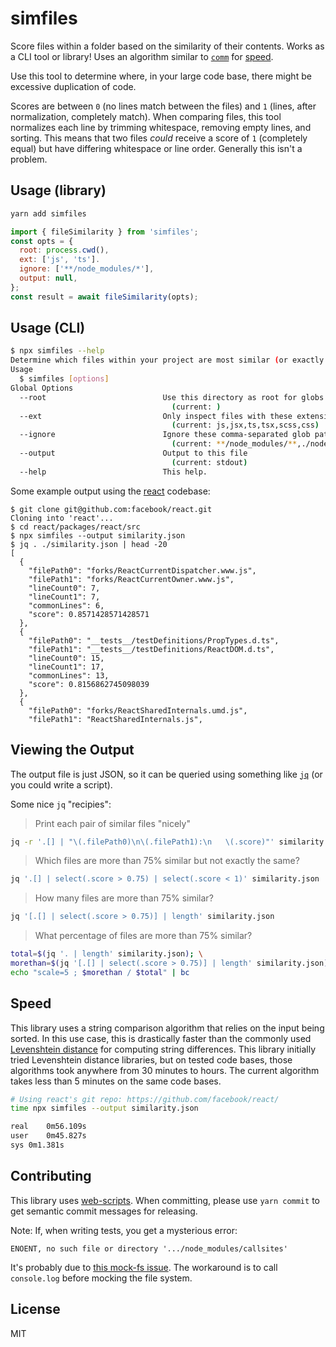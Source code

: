simfiles
==============

Score files within a folder based on the similarity of their contents. Works as a CLI tool or library! Uses an algorithm similar to [`comm`](https://linux.die.net/man/1/comm) for [speed](#speed).

Use this tool to determine where, in your large code base, there might be excessive duplication of code.

Scores are between `0` (no lines match between the files) and `1` (lines, after normalization, completely match). When comparing files, this tool normalizes each line by trimming whitespace, removing empty lines, and sorting. This means that two files _could_ receive a score of `1` (completely equal) but have differing whitespace or line order. Generally this isn't a problem.

Usage (library)
-----------

```sh
yarn add simfiles
```

```js
import { fileSimilarity } from 'simfiles';
const opts = {
  root: process.cwd(),
  ext: ['js', 'ts'].
  ignore: ['**/node_modules/*'],
  output: null,
};
const result = await fileSimilarity(opts);
```

Usage (CLI)
-----

```sh
$ npx simfiles --help
Determine which files within your project are most similar (or exactly!)
Usage
  $ simfiles [options]
Global Options
  --root                          Use this directory as root for globs and files
                                    (current: )
  --ext                           Only inspect files with these extensions
                                    (current: js,jsx,ts,tsx,scss,css)
  --ignore                        Ignore these comma-separated glob patterns
                                    (current: **/node_modules/**,./node_modules/**,**/coverage/**,./coverage/**,**/__snapshots__/**,./__snapshots__/**)
  --output                        Output to this file
                                    (current: stdout)
  --help                          This help.
```

Some example output using the [react](https://github.com/facebook/react/) codebase:

```
$ git clone git@github.com:facebook/react.git
Cloning into 'react'...
$ cd react/packages/react/src
$ npx simfiles --output similarity.json
$ jq . ./similarity.json | head -20
[
  {
    "filePath0": "forks/ReactCurrentDispatcher.www.js",
    "filePath1": "forks/ReactCurrentOwner.www.js",
    "lineCount0": 7,
    "lineCount1": 7,
    "commonLines": 6,
    "score": 0.8571428571428571
  },
  {
    "filePath0": "__tests__/testDefinitions/PropTypes.d.ts",
    "filePath1": "__tests__/testDefinitions/ReactDOM.d.ts",
    "lineCount0": 15,
    "lineCount1": 17,
    "commonLines": 13,
    "score": 0.8156862745098039
  },
  {
    "filePath0": "forks/ReactSharedInternals.umd.js",
    "filePath1": "ReactSharedInternals.js",
```

Viewing the Output
--------------------

The output file is just JSON, so it can be queried using something like [`jq`](https://stedolan.github.io/jq/) (or you could write a script).

Some nice `jq` "recipies":

> Print each pair of similar files "nicely"

```sh
jq -r '.[] | "\(.filePath0)\n\(.filePath1):\n   \(.score)"' similarity.json
```

> Which files are more than 75% similar but not exactly the same?

```sh
jq '.[] | select(.score > 0.75) | select(.score < 1)' similarity.json
```

> How many files are more than 75% similar?

```sh
jq '[.[] | select(.score > 0.75)] | length' similarity.json
```

> What percentage of files are more than 75% similar?

```sh
total=$(jq '. | length' similarity.json); \
morethan=$(jq '[.[] | select(.score > 0.75)] | length' similarity.json); \
echo "scale=5 ; $morethan / $total" | bc
```

Speed <a name="speed">
-----

This library uses a string comparison algorithm that relies on the input being sorted. In this use case, this is drastically faster than the commonly used [Levenshtein distance](https://en.wikipedia.org/wiki/Levenshtein_distance) for computing string differences. This library initially tried Levenshtein distance libraries, but on tested code bases, those algorithms took anywhere from 30 minutes to hours. The current algorithm takes less than 5 minutes on the same code bases.

```sh
# Using react's git repo: https://github.com/facebook/react/
time npx simfiles --output similarity.json

real	0m56.109s
user	0m45.827s
sys	0m1.381s
```

Contributing
------------

This library uses [web-scripts](https://github.com/spotify/web-scripts/). When committing, please use `yarn commit` to get semantic commit messages for releasing.

Note: If, when writing tests, you get a mysterious error:

```
ENOENT, no such file or directory '.../node_modules/callsites'
```

It's probably due to [this mock-fs issue](https://github.com/tschaub/mock-fs/issues/234). The workaround is to call `console.log` before mocking the file system.

License
-------

MIT